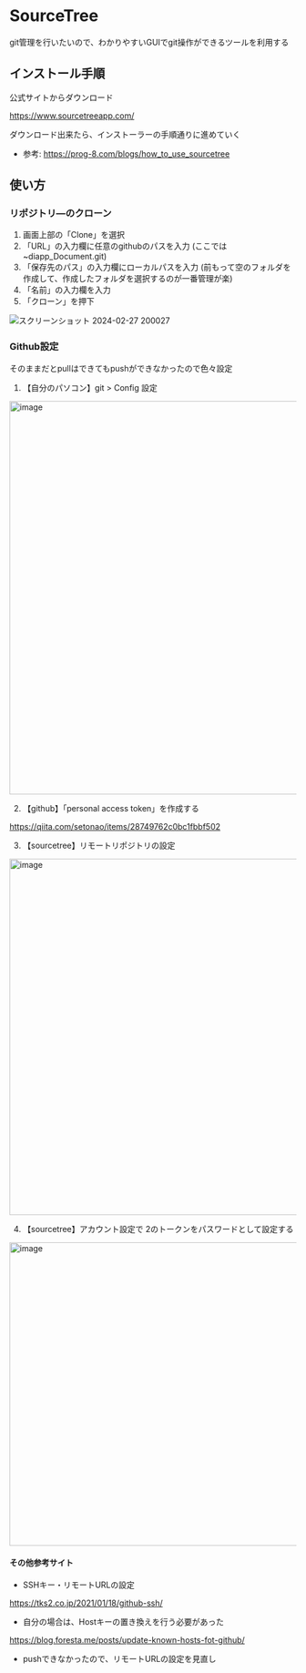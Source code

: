 # SourceTree
git管理を行いたいので、わかりやすいGUIでgit操作ができるツールを利用する

## インストール手順

公式サイトからダウンロード

https://www.sourcetreeapp.com/

ダウンロード出来たら、インストーラーの手順通りに進めていく

* 参考: https://prog-8.com/blogs/how_to_use_sourcetree

## 使い方 

### リポジトリ―のクローン

1. 画面上部の「Clone」を選択
2. 「URL」の入力欄に任意のgithubのパスを入力 (ここでは~diapp_Document.git)
3. 「保存先のパス」の入力欄にローカルパスを入力
(前もって空のフォルダを作成して、作成したフォルダを選択するのが一番管理が楽)
4. 「名前」の入力欄を入力
5. 「クローン」を押下

![スクリーンショット 2024-02-27 200027](https://github.com/diapp0227/diapp_Document/assets/161457009/203eacfc-5363-461b-b2b3-cc77a1a0f05b)

### Github設定

そのままだとpullはできてもpushができなかったので色々設定

1. 【自分のパソコン】git > Config 設定 

<img width="691" alt="image" src="https://github.com/diapp0227/diapp_Document/assets/161457009/d6663363-5898-4e17-90bd-191d2e920b4a">

2. 【github】「personal access token」を作成する

https://qiita.com/setonao/items/28749762c0bc1fbbf502

3. 【sourcetree】リモートリポジトリの設定

<img width="626" alt="image" src="https://github.com/diapp0227/diapp_Document/assets/161457009/b941acb5-3d51-4e2c-81e7-43644d4d4fcf">

4. 【sourcetree】アカウント設定で 2のトークンをパスワードとして設定する

<img width="533" alt="image" src="https://github.com/diapp0227/diapp_Document/assets/161457009/e0732476-55c1-437b-b7c7-fabb919c9f50">

#### その他参考サイト

* SSHキー・リモートURLの設定

https://tks2.co.jp/2021/01/18/github-ssh/

* 自分の場合は、Hostキーの置き換えを行う必要があった

https://blog.foresta.me/posts/update-known-hosts-fot-github/

* pushできなかったので、リモートURLの設定を見直し



